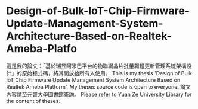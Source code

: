 # Design-of-Bulk-IoT-Chip-Firmware-Update-Management-System-Architecture-Based-on-Realtek-Ameba-Platfo
這是我的論文：「基於瑞昱阿米巴平台的物聯網晶片批量韌體更新管理系統架構設計」的原始程式碼，將其開放給所有人使用。
This is my thesis 'Design of Bulk IoT Chip Firmware Update Management System Architecture Based on Realtek Ameba Platform', My theses source code is open to everyone.
論文內容請至元智大學圖書館查詢。
Please refer to Yuan Ze University Library for the content of theses.